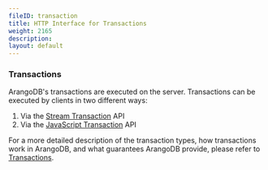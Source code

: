 ```yaml
---
fileID: transaction
title: HTTP Interface for Transactions
weight: 2165
description: 
layout: default
---
```

### Transactions

ArangoDB's transactions are executed on the server. Transactions can be 
executed by clients in two different ways:

1. Via the [Stream Transaction](transaction-stream-transaction) API
2. Via the [JavaScript Transaction](transaction-js-transaction) API

For a more detailed description of the transaction types, how transactions work
in ArangoDB, and what guarantees ArangoDB provide, please refer to
[Transactions](../../transactions/). 
